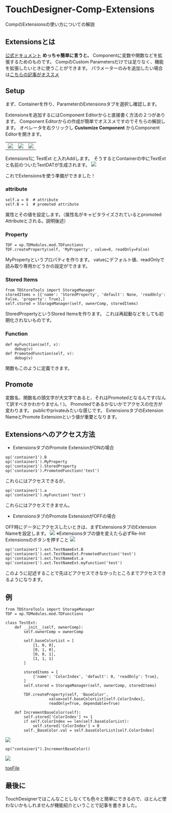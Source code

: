 # TouchDesigner-Comp-Extensions

CompのExtensionsの使い方についての解説

## Extensionsとは
<a href="https://www.derivative.ca/wiki099/index.php?title=Extensions">公式ドキュメント</a>
**めっちゃ簡単に言うと、** Componentに変数や関数などを拡張するためのものです。
CompのCustom Parametersだけでは足りなく、機能を拡張したいときに使うことができます。
パラメーターのみを追加したい場合は<a href="https://qiita.com/kodai100/items/0dea9936bc6204012781">こちらの記事がオススメ</a>

## Setup
まず、Containerを作り、ParameterのExtensionsタブを選択し確認します。

Extensionsを追加するにはComponent Editorからと直接書く方法の２つがあります。
Component Editorからの作成が簡単でオススメですのでそちらの解説します。
オペレータを右クリックし **Customize Component** からComponent Editorを開きます。
<table><td><img src="https://qiita-image-store.s3.amazonaws.com/0/175399/15d48f1c-5716-c3eb-bbf5-7a0e97f83473.png">
</td>
<td><img src="https://qiita-image-store.s3.amazonaws.com/0/175399/1c7e6350-5d26-7f6d-99db-5210feb394dd.png">
</td>
<td><img src="https://qiita-image-store.s3.amazonaws.com/0/175399/cc0d6779-3ae3-2340-c49e-26dafa02229a.png">
</td>
</table>

Extensions1に TestExt と入れAddします。
そうするとContainerの中にTextExtと名前のついたTextDATが生成されます。
<img src="https://qiita-image-store.s3.amazonaws.com/0/175399/1e8fee0e-1298-6764-a967-1427869ad8f3.png">

これでExtensionsを使う準備ができました！

### attribute
```
self.a = 0  # attribute
self.B = 1  # promoted attribute
```
属性とその値を設定します。（属性名がキャピタライズされているとpromoted Attributeとされる。説明後述）

### Property
```
TDF = op.TDModules.mod.TDFunctions
TDF.createProperty(self, 'MyProperty', value=0, readOnly=False)
```
MyPropertyというプロパティを作ります。
valueにデフォルト値、readOnlyで読み取り専用かどうかの設定ができます。

### Stored Items
```
from TDStoreTools import StorageManager
storedItems = [{'name': 'StoredProperty', 'default': None, 'readOnly': False, 'property': True},]
self.stored = StorageManager(self, ownerComp, storedItems)
```
StoredPropertyというStored Itemsを作ります。
これは再起動などをしても初期化されないものです。

### Function
```
def myFunction(self, v):
    debug(v)
def PromotedFunction(self, v):
    debug(v)
```
関数もこのように定義できます。


## Promote
変数名、関数名の頭文字が大文字であると、それはPromotedとなるんです(なんて訳すべきかわかりません！)。
Promotedであるかないかでアクセスの仕方が変わります。
publicやprivateみたいな感じです。
ExtensionsタブのExtension NameとPromote Extensionという値が重要となります。

## Extensionsへのアクセス方法
+ ExtensionsタブのPromote ExtensionがONの場合

```
op('container1').B
op('container1').MyProperty
op('container1').StoredProperty
op('container1').PromotedFunction('test')
```
これらにはアクセスできるが、

```
op('container1').a
op('container1').myFunction('test')
```

これらにはアクセスできません。

+ ExtensionsタブのPromote ExtensionがOFFの場合

OFF時にデータにアクセスしたいときは、まずExtensionsタブのExtension Nameを設定します。
<img src="https://qiita-image-store.s3.amazonaws.com/0/175399/9f36d0f8-7fa9-ce07-8141-74f2e829ffa4.png">
※Extensionsタブの値を変えたら必ずRe-Init Extensionsのボタンを押すこと
<img src="https://qiita-image-store.s3.amazonaws.com/0/175399/e439b8e5-aa34-183d-3fc8-2de7587fc0c3.png">

```
op('container1').ext.TestNameExt.B
op('container1').ext.TestNameExt.PromotedFunction('test')
op('container1').ext.TestNameExt.a
op('container1').ext.TestNameExt.myFunction('test')
```
このように記述することで先ほどアクセスできなかったところまでアクセスできるようになります。

## 例
```:testExt
from TDStoreTools import StorageManager
TDF = op.TDModules.mod.TDFunctions

class TestExt:
	def __init__(self, ownerComp):
		self.ownerComp = ownerComp

		self.baseColorList = [
			[1, 0, 0],
			[0, 1, 0],
			[0, 0, 1],
			[1, 1, 1]
		]
 
		storedItems = [
			{'name': 'ColorIndex', 'default': 0, 'readOnly': True},
		]
		self.stored = StorageManager(self, ownerComp, storedItems)
 
		TDF.createProperty(self, 'BaseColor',
				   value=self.baseColorList[self.ColorIndex],
				   readOnly=True, dependable=True)
 
	def IncrementBaseColor(self):
		self.stored['ColorIndex'] += 1
		if self.ColorIndex == len(self.baseColorList):
			self.stored['ColorIndex'] = 0
		self._BaseColor.val = self.baseColorList[self.ColorIndex]
```
<img src="https://qiita-image-store.s3.amazonaws.com/0/175399/c0fd870b-4571-4380-9bbd-bdad52775089.png">

```:textDAT
op("container1").IncrementBaseColor()
```

![](https://qiita-image-store.s3.amazonaws.com/0/175399/4f5fc758-6823-50b9-66b0-62c3ec3dc131.gif)

<a href="https://github.com/Joe0hara/TouchDesigner-Comp-Extensions">toeFile</a>

## 最後に
TouchDesignerではこんなことしなくても色々と簡単にできるので、ほとんど使わないかもしれませんが機能紹介ということで記事を書きました。

